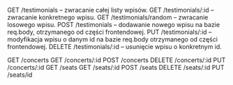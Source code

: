 GET /testimonials – zwracanie całej listy wpisów.
GET /testimonials/:id – zwracanie konkretnego wpisu.
GET /testimonials/random – zwracanie losowego wpisu.
POST /testimonials – dodawanie nowego wpisu na bazie req.body, otrzymanego od części frontendowej.
PUT /testimonials/:id – modyfikacja wpisu o danym id na bazie req.body otrzymanego od części frontendowej.
DELETE /testimonials/:id – usunięcie wpisu o konkretnym id.

GET /concerts
GET /concerts/:id
POST /concerts
DELETE /concerts/:id
PUT /concerts/:id
GET /seats
GET /seats/:id
POST /seats
DELETE /seats/:id
PUT /seats/id